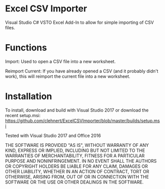 # Excel CSV Importer

Visual Studio C# VSTO Excel Add-In to allow for simple importing of CSV files.

# Functions

Import: Used to open a CSV file into a new worksheet.

Reimport Current: If you have already opened a CSV (and it probably didn't work), this will reimport the current file into a new worksheet.

# Installation

To install, download and build with Visual Studio 2017 or download the recent setup.msi: https://github.com/clehnert/ExcelCSVImporter/blob/master/builds/setup.msi

Tested with Visual Studio 2017 and Office 2016


THE SOFTWARE IS PROVIDED "AS IS", WITHOUT WARRANTY OF ANY KIND, EXPRESS OR IMPLIED, INCLUDING BUT NOT LIMITED TO THE WARRANTIES OF MERCHANTABILITY, FITNESS FOR A PARTICULAR PURPOSE AND NONINFRINGEMENT. IN NO EVENT SHALL THE AUTHORS OR COPYRIGHT HOLDERS BE LIABLE FOR ANY CLAIM, DAMAGES OR OTHER LIABILITY, WHETHER IN AN ACTION OF CONTRACT, TORT OR OTHERWISE, ARISING FROM, OUT OF OR IN CONNECTION WITH THE SOFTWARE OR THE USE OR OTHER DEALINGS IN THE SOFTWARE.